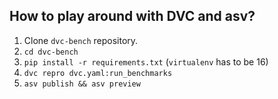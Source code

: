 ## How to play around with DVC and asv?

1. Clone `dvc-bench` repository.
2. `cd dvc-bench`
3. `pip install -r requirements.txt`  (`virtualenv` has to be 16)
4. `dvc repro dvc.yaml:run_benchmarks`
5. `asv publish && asv preview`
